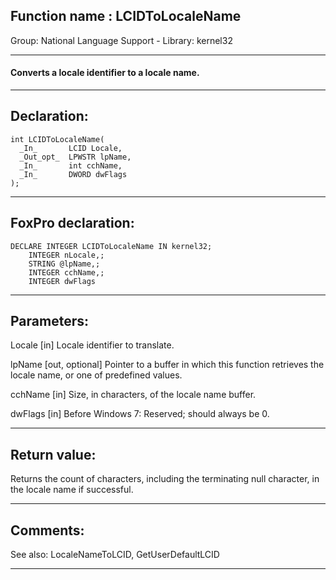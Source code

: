 
## Function name : LCIDToLocaleName
Group: National Language Support - Library: kernel32    
***  


#### Converts a locale identifier to a locale name.
***  


## Declaration:
```foxpro  
int LCIDToLocaleName(
  _In_       LCID Locale,
  _Out_opt_  LPWSTR lpName,
  _In_       int cchName,
  _In_       DWORD dwFlags
);  
```  
***  


## FoxPro declaration:
```foxpro  
DECLARE INTEGER LCIDToLocaleName IN kernel32;
	INTEGER nLocale,;
	STRING @lpName,;
	INTEGER cchName,;
	INTEGER dwFlags  
```  
***  


## Parameters:
Locale [in]
Locale identifier to translate.

lpName [out, optional]
Pointer to a buffer in which this function retrieves the locale name, or one of predefined values.

cchName [in]
Size, in characters, of the locale name buffer. 

dwFlags [in]
Before Windows 7: Reserved; should always be 0.  
***  


## Return value:
Returns the count of characters, including the terminating null character, in the locale name if successful.   
***  


## Comments:
See also: LocaleNameToLCID, GetUserDefaultLCID   
  
***  

